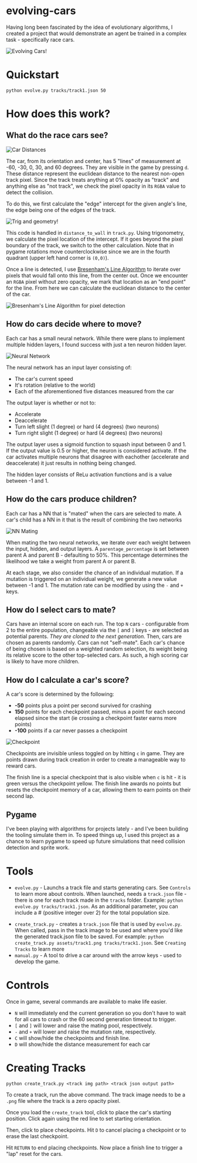 # evolving-cars
Having long been fascinated by the idea of evolutionary algorithms, I created a project that would demonstrate an agent be trained in a complex task - specifically race cars.

![Evolving Cars!](doc/track3.gif)

# Quickstart

```
python evolve.py tracks/track1.json 50
```

# How does this work?

## What do the race cars see?

![Car Distances](doc/car-distance-measure.jpg)

The car, from its orientation and center, has 5 "lines" of measurement at -60, -30, 0, 30, and 60 degrees. They are visible in the game by pressing `d`. These distance represent the euclidean distance to the nearest non-open track pixel. Since the track treats anything at 0% opacity as "track" and anything else as "not track", we check the pixel opacity in its `RGBA` value to detect the collision.

To do this, we first calculate the "edge" intercept for the given angle's line, the edge being one of the edges of the track.

![Trig and geometry!](doc/trig.jpeg)

This code is handled in `distance_to_wall` in `track.py`. Using trigonometry, we calculate the pixel location of the intercept. If it goes beyond the pixel boundary of the track, we switch to the other calculation. Note that in pygame rotations move counterclockwise since we are in the fourth quadrant (upper left hand corner is `(0,0)`).

Once a line is detected, I use [Bresenham's Line Algorithm](https://en.wikipedia.org/wiki/Bresenham%27s_line_algorithm) to iterate over pixels that would fall onto this line, from the center out. Once we encounter an `RGBA` pixel without zero opacity, we mark that location as an "end point" for the line. From here we can calculate the euclidean distance to the center of the car.

![Bresenham's Line Algorithm for pixel detection](doc/bresenhams.jpg)

## How do cars decide where to move?

Each car has a small neural network. While there were plans to implement multiple hidden layers, I found success with just a ten neuron hidden layer.

![Neural Network](doc/nn.jpg)

The neural network has an input layer consisting of:
* The car's current speed
* It's rotation (relative to the world)
* Each of the aforementioned five distances measured from the car

The output layer is whether or not to:

* Accelerate
* Deaccelerate
* Turn left slight (1 degree) or hard (4 degrees) (two neurons)
* Turn right slight (1 degree) or hard (4 degrees) (two neurons)

The output layer uses a sigmoid function to squash input between 0 and 1. If the output value is 0.5 or higher, the neuron is considered activate. If the car activates multiple neurons that disagree with eachother (accelerate and deaccelerate) it just results in nothing being changed.

The hidden layer consists of ReLu activation  functions and is a value between -1 and 1.

## How do the cars produce children?

Each car has a NN that is "mated" when the cars are selected to mate. A car's child has a NN in it that is the result of combining the two networks

![NN Mating](doc/nn_mating.jpg)

When mating the two neural networks, we iterate over each weight between the input, hidden, and output layers. A `parentage_percentage` is set between parent A and parent B - defaulting to 50%. This percentage determines the likelihood we take a weight from parent A or parent B.

At each stage, we also consider the chance of an individual mutation. If a mutation is triggered on an individual weight, we generate a new value between -1 and 1. The mutation rate can be modified by using the `-` and `+` keys.

## How do I select cars to mate?

Cars have an internal score on each run. The top `N` cars - configurable from 2 to the entire population, changeable via the `[` and `]` keys - are selected as potential parents. *They are cloned to the next generation.* Then, cars are chosen as parents randomly. Cars can not "self-mate". Each car's chance of being chosen is based on a weighted random selection, its weight being its relative score to the other top-selected cars. As such, a high scoring car is likely to have more children.

## How do I calculate a car's score?

A car's score is determined by the following:

* **-50** points plus a point per second survived for crashing
* **150** points for each checkpoint passed, minus a point for each second elapsed since the start (ie crossing a checkpoint faster earns more points)
* **-100** points if a car never passes a checkpoint

![Checkpoint](doc/checkpoints.jpg)

Checkpoints are invisible unless toggled on by hitting `c` in game. They are points drawn during track creation in order to create a manageable way to reward cars.

The finish line is a special checkpoint that is also visible when `c` is hit - it is green versus the checkpoint yellow. The finish line awards no points but resets the checkpoint memory of a car, allowing them to earn points on their second lap.

## Pygame

I've been playing with algorithms for projects lately - and I've been building the tooling simulate them in. To speed things up, I used this project as a chance to learn pygame to speed up future simulations that need collision detection and sprite work. 

# Tools

* `evolve.py` - Launchs a track file and starts generating cars. See `Controls` to learn more about controls. When launched, needs a `track.json` file - there is one for each track made in the `tracks` folder. Example: `python evolve.py tracks/track1.json`. As an additional parameter, you can include a # (positive integer over 2) for the total population size.
- `create_track.py` - creates a `track.json` file that is used by `evolve.py`. When called, pass in the track image to be used and where you'd like the generated track.json file to be saved. For example: `python create_track.py assets/track1.png tracks/track1.json`. See `Creating Tracks` to learn more
- `manual.py` - A tool to drive a car around with the arrow keys - used to develop the game.

# Controls

Once in game, several commands are available to make life easier.

* `N` will immediately end the current generation so you don't have to wait for all cars to crash or the 60 second generation timeout to trigger.
* `[` and `]` will lower and raise the mating pool, respectively.
* `-` and `+` will lower and raise the mutation rate, respectively.
* `C` will show/hide the checkpoints and finish line.
* `D` will show/hide the distance measurement for each car

# Creating Tracks

```
python create_track.py <track img path> <track json output path>
```

To create a track, run the above command. The track image needs to be a `.png` file where the track is a zero opacity pixel.

Once you load the `create_track` tool, click to place the car's starting position. Click again using the red line to set starting orientation.

Then, click to place checkpoints. Hit `D` to cancel placing a checkpoint or to erase the last checkpoint.

Hit `RETURN` to end placing checkpoints. Now place a finish line to trigger a "lap" reset for the cars.